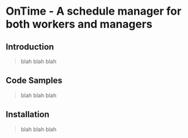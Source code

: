 # OnTime - A schedule manager for both workers and managers

## Introduction

> blah blah blah

## Code Samples

>  blah blah blah

## Installation

> blah blah blah
